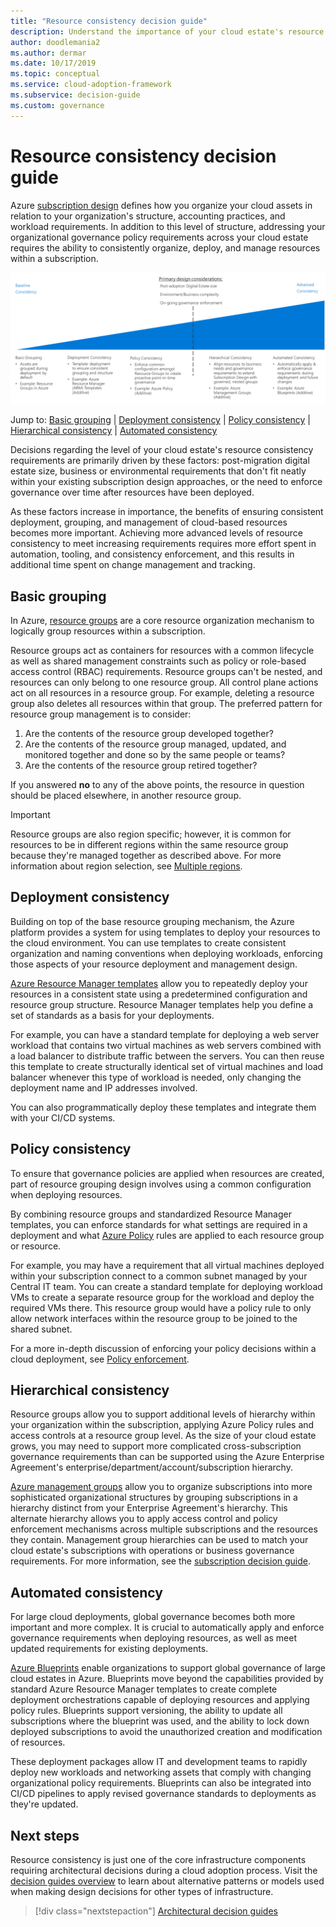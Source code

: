 ```yaml
---
title: "Resource consistency decision guide"
description: Understand the importance of your cloud estate's resource consistency and the factors that drive requirements for resource consistency.
author: doodlemania2
ms.author: dermar
ms.date: 10/17/2019
ms.topic: conceptual
ms.service: cloud-adoption-framework
ms.subservice: decision-guide
ms.custom: governance
---
```


# Resource consistency decision guide

Azure [subscription design](../subscriptions/index.md) defines how you organize your cloud assets in relation to your organization's structure, accounting practices, and workload requirements. In addition to this level of structure, addressing your organizational governance policy requirements across your cloud estate requires the ability to consistently organize, deploy, and manage resources within a subscription.

![Plotting resource consistency options from least to most complex, aligned with jump links below](../../_images/decision-guides/decision-guide-resource-consistency.png)

Jump to: [Basic grouping](#basic-grouping) | [Deployment consistency](#deployment-consistency) | [Policy consistency](#policy-consistency) | [Hierarchical consistency](#hierarchical-consistency) | [Automated consistency](#automated-consistency)

Decisions regarding the level of your cloud estate's resource consistency requirements are primarily driven by these factors: post-migration digital estate size, business or environmental requirements that don't fit neatly within your existing subscription design approaches, or the need to enforce governance over time after resources have been deployed.

As these factors increase in importance, the benefits of ensuring consistent deployment, grouping, and management of cloud-based resources becomes more important. Achieving more advanced levels of resource consistency to meet increasing requirements requires more effort spent in automation, tooling, and consistency enforcement, and this results in additional time spent on change management and tracking.

## Basic grouping

In Azure, [resource groups](https://docs.microsoft.com/azure/azure-resource-manager/management/overview#resource-groups) are a core resource organization mechanism to logically group resources within a subscription.

Resource groups act as containers for resources with a common lifecycle as well as shared management constraints such as policy or role-based access control (RBAC) requirements. Resource groups can't be nested, and resources can only belong to one resource group. All control plane actions act on all resources in a resource group. For example, deleting a resource group also deletes all resources within that group. The preferred pattern for resource group management is to consider:

1. Are the contents of the resource group developed together?
1. Are the contents of the resource group managed, updated, and monitored together and done so by the same people or teams?
1. Are the contents of the resource group retired together?

If you answered **no** to any of the above points, the resource in question should be placed elsewhere, in another resource group.

> [!IMPORTANT]
> Resource groups are also region specific; however, it is common for resources to be in different regions within the same resource group because they're managed together as described above. For more information about region selection, see [Multiple regions](../../migrate/azure-best-practices/multiple-regions.md).

## Deployment consistency

Building on top of the base resource grouping mechanism, the Azure platform provides a system for using templates to deploy your resources to the cloud environment. You can use templates to create consistent organization and naming conventions when deploying workloads, enforcing those aspects of your resource deployment and management design.

[Azure Resource Manager templates](https://docs.microsoft.com/azure/azure-resource-manager/templates/overview) allow you to repeatedly deploy your resources in a consistent state using a predetermined configuration and resource group structure. Resource Manager templates help you define a set of standards as a basis for your deployments.

For example, you can have a standard template for deploying a web server workload that contains two virtual machines as web servers combined with a load balancer to distribute traffic between the servers. You can then reuse this template to create structurally identical set of virtual machines and load balancer whenever this type of workload is needed, only changing the deployment name and IP addresses involved.

You can also programmatically deploy these templates and integrate them with your CI/CD systems.

## Policy consistency

To ensure that governance policies are applied when resources are created, part of resource grouping design involves using a common configuration when deploying resources.

By combining resource groups and standardized Resource Manager templates, you can enforce standards for what settings are required in a deployment and what [Azure Policy](https://docs.microsoft.com/azure/governance/policy/overview) rules are applied to each resource group or resource.

For example, you may have a requirement that all virtual machines deployed within your subscription connect to a common subnet managed by your Central IT team. You can create a standard template for deploying workload VMs to create a separate resource group for the workload and deploy the required VMs there. This resource group would have a policy rule to only allow network interfaces within the resource group to be joined to the shared subnet.

For a more in-depth discussion of enforcing your policy decisions within a cloud deployment, see [Policy enforcement](../policy-enforcement/index.md).

## Hierarchical consistency

Resource groups allow you to support additional levels of hierarchy within your organization within the subscription, applying Azure Policy rules and access controls at a resource group level. As the size of your cloud estate grows, you may need to support more complicated cross-subscription governance requirements than can be supported using the Azure Enterprise Agreement's enterprise/department/account/subscription hierarchy.

[Azure management groups](https://docs.microsoft.com/azure/governance/management-groups) allow you to organize subscriptions into more sophisticated organizational structures by grouping subscriptions in a hierarchy distinct from your Enterprise Agreement's hierarchy. This alternate hierarchy allows you to apply access control and policy enforcement mechanisms across multiple subscriptions and the resources they contain. Management group hierarchies can be used to match your cloud estate's subscriptions with operations or business governance requirements. For more information, see the [subscription decision guide](../subscriptions/index.md).

## Automated consistency

For large cloud deployments, global governance becomes both more important and more complex. It is crucial to automatically apply and enforce governance requirements when deploying resources, as well as meet updated requirements for existing deployments.

[Azure Blueprints](https://docs.microsoft.com/azure/governance/blueprints/overview) enable organizations to support global governance of large cloud estates in Azure. Blueprints move beyond the capabilities provided by standard Azure Resource Manager templates to create complete deployment orchestrations capable of deploying resources and applying policy rules. Blueprints support versioning, the ability to update all subscriptions where the blueprint was used, and the ability to lock down deployed subscriptions to avoid the unauthorized creation and modification of resources.

These deployment packages allow IT and development teams to rapidly deploy new workloads and networking assets that comply with changing organizational policy requirements. Blueprints can also be integrated into CI/CD pipelines to apply revised governance standards to deployments as they're updated.

## Next steps

Resource consistency is just one of the core infrastructure components requiring architectural decisions during a cloud adoption process. Visit the [decision guides overview](../index.md) to learn about alternative patterns or models used when making design decisions for other types of infrastructure.

> [!div class="nextstepaction"]
> [Architectural decision guides](../index.md)
